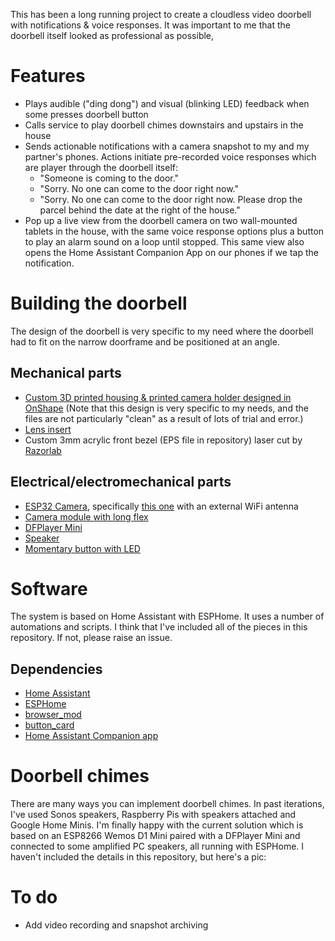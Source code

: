 This has been a long running project to create a cloudless video doorbell with notifications & voice responses. It was important to me that the doorbell itself looked as professional as possible, 

# Features

- Plays audible ("ding dong") and visual (blinking LED) feedback when some presses doorbell button
- Calls service to play doorbell chimes downstairs and upstairs in the house
- Sends actionable notifications with a camera snapshot to my and my partner's phones. Actions initiate pre-recorded voice responses which are player through the doorbell itself:
  - "Someone is coming to the door."
  - "Sorry. No one can come to the door right now."
  - "Sorry. No one can come to the door right now. Please drop the parcel behind the date at the right of the house."
- Pop up a live view from the doorbell camera on two wall-mounted tablets in the house, with the same voice response options plus a button to play an alarm sound on a loop until stopped. This same view also opens the Home Assistant Companion App on our phones if we tap the notification.

# Building the doorbell

The design of the doorbell is very specific to my need where the doorbell had to fit on the narrow doorframe and be positioned at an angle.

## Mechanical parts

- [Custom 3D printed housing & printed camera holder designed in OnShape](https://cad.onshape.com/documents/9f03d6aa3c65d7100cf633ae/w/a58196c250d56a4f8fff0bc5/e/e6154cd1baae63dc528d893a)
  (Note that this design is very specific to my needs, and the files are not particularly "clean" as a result of lots of trial and error.)
- [Lens insert](https://cad.onshape.com/documents/9f03d6aa3c65d7100cf633ae/w/a58196c250d56a4f8fff0bc5/e/e6154cd1baae63dc528d893a)
- Custom 3mm acrylic front bezel (EPS file in repository) laser cut by [Razorlab](https://www.razorlab.online/)

## Electrical/electromechanical parts

- [ESP32 Camera](https://esphome.io/components/esp32_camera.html), specifically [this one](https://www.amazon.co.uk/ESP32-CAM-Bluetooth-Dual-core-Development-Wireless/dp/B07QS7VFMJ) with an external WiFi antenna
- [Camera module with long flex](https://www.banggood.com/LILYGO-TTGO-Camera-Module-OV2640-2-Megapixel-Adapter-Support-YUV-RGB-JPEG-For-T-Camera-Plus-ESP32-DOWDQ6-8MB-SPRAM-p-1478816.html)
- [DFPlayer Mini](https://esphome.io/components/dfplayer.html)
- [Speaker](https://www.amazon.co.uk/dp/B07DVFCJ34/ref=pe_3187911_185740111_TE_item)
- [Momentary button with LED](https://www.amazon.com/Ulincos-Momentary-Pushbutton-U19D1-Suitable/dp/B01LZ4OU04)

# Software

The system is based on Home Assistant with ESPHome. It uses a number of automations and scripts. I think that I've included all of the pieces in this repository. If not, please raise an issue.

## Dependencies

- [Home Assistant](https://www.home-assistant.io/)
- [ESPHome](https://esphome.io/)
- [browser_mod](https://github.com/thomasloven/hass-browser_mod)
- [button_card](https://github.com/custom-cards/button-card)
- [Home Assistant Companion app](https://play.google.com/store/apps/details?id=io.homeassistant.companion.android)

# Doorbell chimes

There are many ways you can implement doorbell chimes. In past iterations, I've used Sonos speakers, Raspberry Pis with speakers attached and Google Home Minis. I'm finally happy with the current solution which is based on an ESP8266 Wemos D1 Mini paired with a DFPlayer Mini and connected to some amplified PC speakers, all running with ESPHome. I haven't included the details in this repository, but here's a pic: 

# To do

- Add video recording and snapshot archiving